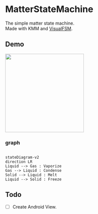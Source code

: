 # MatterStateMachine

The simple matter state machine.  
Made with KMM and [VisualFSM](https://github.com/Kontur-Mobile/VisualFSM).

## Demo

<img width=250 src=https://user-images.githubusercontent.com/93278577/211149327-06f97a26-e16c-47aa-bf31-789d87ba0956.gif />

### graph
```mermaid

stateDiagram-v2
direction LR
Liquid --> Gas : Vaporize
Gas --> Liquid : Condense
Solid --> Liquid : Melt
Liquid --> Solid : Freeze
```

## Todo

- [ ] Create Android View.
